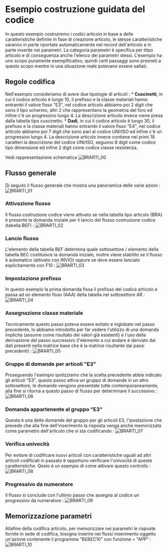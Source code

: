 # Esempio costruzione guidata del codice
In questo esempio costruiremo i codici articolo in base a delle caratteristiche definite in fase di creazione articolo, le stesse caratterisitche saranno in parte riportate automaticamente nel record dell'articolo e in parte inserite nei parametri. La categoria parametri è specifica per titpo articolo e di conseguenza anche l'elenco dei parametri stessi.
L'esempio ha uno scopo puramente esemplficativo, quindi certi passaggi sono presneti a questo scopo mentre in una situazione reale potevano essere saltati.

## Regole codifica
Nell'esempio consideriamo di avere due tipologie di articoli : 
 \* **Cuscinetti**, in cui il codice articolo è lungo 10, il prefisso e la classe materiali hanno entrambi il valore fisso "E3", nel codice articolo abbiamo poi 2 digit che sono il tipo schermo, altri 2 che rappresentano la geometria del foro ed infine c'è un progressivo lungo 4. La descrizione articolo invece viene presa dalla tabella tipo cuscinetto.
 \* **Dadi**, in cui il codice articolo è lungo 30, il prefisso e la classe materiali hanno entrambi il valore fisso "E4", nel codice articolo abbiamo poi 7 digit che sono pari al codice UNI/ISO ed infine c'è un progressivo lungo 4. La descrizione articolo invece contiene nei primi 18 caratteri la descrizione del codice UNI/ISO, seguono 8 digit come codice tipo dimensione ed infine 2 digit come codice classe resistenza.

Vedi rappresentazione schematica
![BRARTI_00](http://localhost:3000/immagini/BRARTI_011/BRARTI_00.png)
## Flusso generale
Di seguito il flusso generale che mostra una panoramica delle varie azioni : 
![BRARTI_01](http://localhost:3000/immagini/BRARTI_011/BRARTI_01.png)
### Attivazione flusso
Il flusso costruzione codice viene attivato se nella tabella tipo articolo (BRA) è presente la domanda iniziale per il lancio del flusso costruzione codice (tabella B£F) : 
![BRARTI_02](http://localhost:3000/immagini/BRARTI_011/BRARTI_02.png)
### Lancio flusso
L'elemento della tabella B£F determina quale sottosettore / elemento della tabella B£C costituisce la domanda iniziale, inoltre viene stabilito se il flusso è automatico (attivato con INVIO) oppure se deve essere lanciato esplicitamente con F10 : 
![BRARTI_03](http://localhost:3000/immagini/BRARTI_011/BRARTI_03.png)
### Impostazione prefisso
In questo esempio la prima domanda fissa il prefisso del codice articolo e passa ad un elemento fisso (AAA) della tabella nel sottosettore AR : 
![BRARTI_04](http://localhost:3000/immagini/BRARTI_011/BRARTI_04.png)
### Assegnazione classe materiale
Tecnicamente questo passo poteva essere evitato e inglobato nel passo precedente, lo abbiamo introdotto per far vedere l'utilizzo di una domanda implicita (assume come risultato dei valori già esistenti) e l'uso della derivazione del passo successivo (l'elemento a cui andare è derivato dai dati presenti nella matrice base che è la matrice risultante dai passi precedenti) : 
![BRARTI_05](http://localhost:3000/immagini/BRARTI_011/BRARTI_05.png)
### Gruppo di domande per articoli "E3"
Proseguendo l'esempio ipotizziamo che la scelta precedente abbia indicato gli articoli "E3",  questo passo attiva un gruppo di domande in un altro sottosettore, le domande vengono presentate tutte contemporaneamente, alla fine si ritorna a questo passo di flusso per determinare il successivo : 
![BRARTI_06](http://localhost:3000/immagini/BRARTI_011/BRARTI_06.png)
### Domanda appartenente al gruppo "E3"
Questa è una delle domande del gruppo per gli articoli E3, l'ipostazione che prevede che alla fine dell'inserimento la risposta venga anche memorizzata come parametro dell'articolo che si sta codificando : 
![BRARTI_07](http://localhost:3000/immagini/BRARTI_011/BRARTI_07.png)
### Verifica univocità
Per evitare di codificare nuovi articoli con caratteristiche uguali ad altri articoli codificati in passato è opportuno verificare l'univocità di queste caratteristiche. Qesto è un esempio di come attivare questo controllo : 
![BRARTI_08](http://localhost:3000/immagini/BRARTI_011/BRARTI_08.png)
### Progressivo da numeratore
Il flusso si conclude con l'ultimo passo che assegna al codice un progressivo da numeratore : 
![BRARTI_09](http://localhost:3000/immagini/BRARTI_011/BRARTI_09.png)
## Memorizzazione parametri
Allafine della codifica articolo, per memorizzare nei parametri le risposte fornite in sede di codifica, bisogna inserire nei flussi inserimento oggetto un'azione contenente il programma "B£B£C10" con funzione = "APP" : 
![BRARTI_10](http://localhost:3000/immagini/BRARTI_011/BRARTI_10.png)